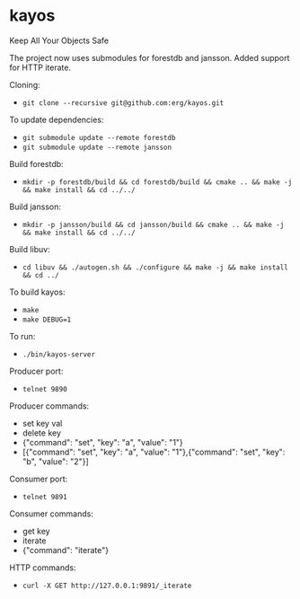 kayos
=====

Keep All Your Objects Safe

The project now uses submodules for forestdb and jansson.
Added support for HTTP iterate.

Cloning:
* ``git clone --recursive git@github.com:erg/kayos.git``

To update dependencies:
* ``git submodule update --remote forestdb``
* ``git submodule update --remote jansson``

Build forestdb:
* ``mkdir -p forestdb/build && cd forestdb/build && cmake .. && make -j && make install && cd ../../``

Build jansson:
* ``mkdir -p jansson/build && cd jansson/build && cmake .. && make -j && make install && cd ../../``

Build libuv:
* ``cd libuv && ./autogen.sh && ./configure && make -j && make install && cd ../``

To build kayos:
* ``make``
* ``make DEBUG=1``

To run:
* ``./bin/kayos-server``

Producer port:
* ``telnet 9890``

Producer commands:
* set key val
* delete key
* {"command": "set", "key": "a", "value": "1"}
* [{"command": "set", "key": "a", "value": "1"},{"command": "set", "key": "b", "value": "2"}]


Consumer port:
* ``telnet 9891``

Consumer commands:
* get key
* iterate
* {"command": "iterate"}

HTTP commands:
* ``curl -X GET http://127.0.0.1:9891/_iterate``
